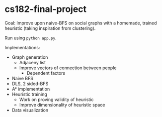 # cs182-final-project

Goal: Improve upon naive-BFS on social graphs with a homemade, trained heuristic (taking inspiration from clustering).

Run using `python app.py`.

Implementations:
- Graph generation
  - Adjaceny list
  - Improve vectors of connection between people
    - Dependent factors
- Naive BFS 
- DLS, 2 sided-BFS
- A\* implementation
- Heuristic training
  - Work on proving validity of heuristic
  - Improve dimensionality of heuristic space
- Data visualization
